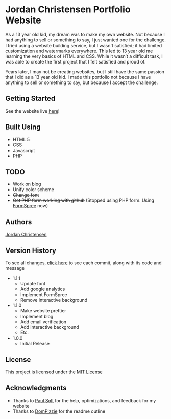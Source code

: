 # Jordan Christensen Portfolio Website

As a 13 year old kid, my dream was to make my own website. Not because I had anything to sell or something to say, I just wanted one for the challenge. I tried using a website building service, but I wasn't satisfied; it had limited customization and watermarks everywhere. This led to 13 year old me learning the very basics of HTML and CSS. While it wasn’t a difficult task, I was able to create the first project that I felt satisfied and proud of.

Years later, I may not be creating websites, but I still have the same passion that I did as a 13 year old kid. I made this portfolio not because I have anything to sell or something to say, but because I accept the challenge. 

## Getting Started

See the website live [here](https://mazjap.github.io/)!

## Built Using

* HTML 5
* CSS
* Javascript
* PHP

## TODO

* Work on blog
* Unify color scheme
* ~~Change font~~
* ~~Get PHP form working with github~~ (Stopped using PHP form. Using [FormSpree](https://formspree.io/) now)

## Authors

[Jordan Christensen](https://mazjap.github.io/)

## Version History
To see all changes, [click here](https://github.com/mazjap/mazjap.github.io/commits/master) to see each commit, along with its code and message

* 1.1.1
   * Update font
   * Add google analytics
   * Implement FormSpree
   * Remove interactive background
* 1.1.0
   * Make website prettier
   * Implement blog
   * Add email verification
   * Add interactive background
   * Etc.
* 1.0.0
   * Initial Release

## License

This project is licensed under the [MIT License](LICENSE)

## Acknowledgments

* Thanks to [Paul Solt](https://github.com/PaulSolt) for the help, optimizations, and feedback for my website
* Thanks to [DomPizzie](https://gist.github.com/DomPizzie/7a5ff55ffa9081f2de27c315f5018afc) for the readme outline
